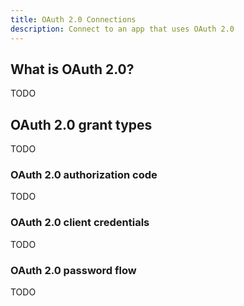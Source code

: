 ```yaml
---
title: OAuth 2.0 Connections
description: Connect to an app that uses OAuth 2.0
---
```


## What is OAuth 2.0?

TODO

## OAuth 2.0 grant types

TODO

### OAuth 2.0 authorization code

TODO

### OAuth 2.0 client credentials

TODO

### OAuth 2.0 password flow

TODO

